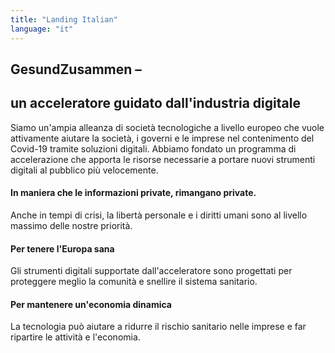 ```yaml
---
title: "Landing Italian"
language: "it"
---
```


## GesundZusammen –

## un acceleratore guidato dall'industria digitale

Siamo un'ampia alleanza di società tecnologiche a livello europeo che vuole attivamente aiutare la società, i governi e le imprese nel contenimento del Covid-19 tramite soluzioni digitali. Abbiamo fondato un programma di accelerazione che apporta le risorse necessarie a portare nuovi strumenti digitali al pubblico più velocemente. 

#### In maniera che le informazioni private, rimangano private.

Anche in tempi di crisi, la libertà personale e i diritti umani sono al livello massimo delle nostre priorità.

#### Per tenere l'Europa sana

Gli strumenti digitali supportate dall'acceleratore sono progettati per proteggere meglio la comunità e snellire il sistema sanitario. 

#### Per mantenere un'economia dinamica

La tecnologia può aiutare a ridurre il rischio sanitario nelle imprese e far ripartire le attività e l'economia. 